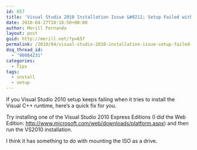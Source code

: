 ```yaml
---
id: 657
title: 'Visual Studio 2010 Installation Issue &#8211; Setup Failed with HRESULT -2147467259'
date: 2010-04-27T18:18:50+00:00
author: Merill Fernando
layout: post
guid: http://merill.net/?p=657
permalink: /2010/04/visual-studio-2010-installation-issue-setup-failed-with-hresult-2147467259/
dsq_thread_id:
  - "90084231"
categories:
  - Tips
tags:
  - install
  - setup
---
```

If you Visual Studio 2010 setup keeps failing when it tries to install the  Visual C++ runtime, here’s a quick fix for you.

Try installing one of the Visual Studio 2010 Express Editions (I did the Web  Edition: <a title="http://www.microsoft.com/web/downloads/platform.aspx" href="http://www.microsoft.com/web/downloads/platform.aspx">http://www.microsoft.com/web/downloads/platform.aspx</a>)  and then run the VS2010 installation.

I think it has something to do with mounting the ISO as a drive.